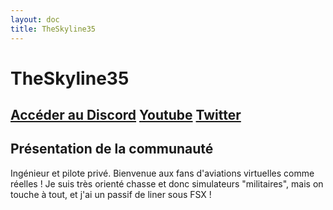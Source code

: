 ```yaml
---
layout: doc
title: TheSkyline35
---
```


# TheSkyline35

[Accéder au Discord](https://discord.gg/5JVEwYxKJ7)
[Youtube](https://www.youtube.com/@TheSkyline35)
[Twitter](https://twitter.com/Thesk)
---

## Présentation de la communauté
Ingénieur et pilote privé.
Bienvenue aux fans d'aviations virtuelles comme réelles ! 
Je suis très orienté chasse et donc simulateurs "militaires", mais on touche à tout, et j'ai un passif de liner sous FSX ! 
